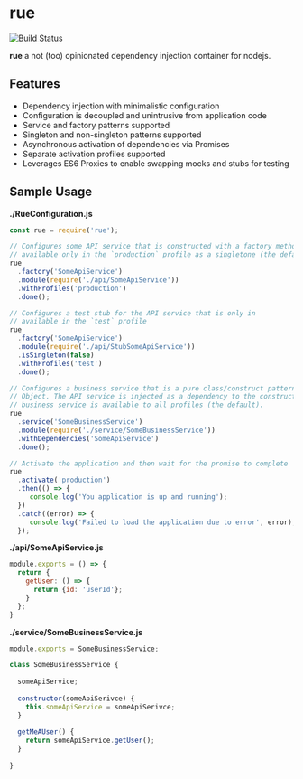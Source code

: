 # rue
[![Build Status](https://travis-ci.org/bemisguided/rue.svg?branch=rewrite-es6)](https://travis-ci.org/bemisguided/rue)

**rue** a not (too) opinionated dependency injection container for nodejs.

## Features

- Dependency injection with minimalistic configuration
- Configuration is decoupled and unintrusive from application code
- Service and factory patterns supported
- Singleton and non-singleton patterns supported
- Asynchronous activation of dependencies via Promises
- Separate activation profiles supported
- Leverages ES6 Proxies to enable swapping mocks and stubs for testing

## Sample Usage

**./RueConfiguration.js**
```javascript 1.7
const rue = require('rue');

// Configures some API service that is constructed with a factory method
// available only in the `production` profile as a singletone (the default)
rue
  .factory('SomeApiService')
  .module(require('./api/SomeApiService'))
  .withProfiles('production')
  .done();

// Configures a test stub for the API service that is only in 
// available in the `test` profile
rue
  .factory('SomeApiService')
  .module(require('./api/StubSomeApiService'))
  .isSingleton(false)
  .withProfiles('test')
  .done();

// Configures a business service that is a pure class/construct pattern 
// Object. The API service is injected as a dependency to the constructor. This
// business service is available to all profiles (the default).
rue
  .service('SomeBusinessService')
  .module(require('./service/SomeBusinessService'))
  .withDependencies('SomeApiService')
  .done();

// Activate the application and then wait for the promise to complete
rue
  .activate('production')
  .then(() => {
     console.log('You application is up and running');
  })
  .catch((error) => {
     console.log('Failed to load the application due to error', error);
  });
```

**./api/SomeApiService.js**
```javascript 1.7
module.exports = () => {
  return {
    getUser: () => {
      return {id: 'userId'};
    }
  };
}
```

**./service/SomeBusinessService.js**
```javascript 1.7
module.exports = SomeBusinessService;

class SomeBusinessService {
  
  someApiService;
  
  constructor(someApiSerivce) {
    this.someApiService = someApiSerivce;
  }
  
  getMeAUser() {
    return someApiService.getUser();
  }
  
}
```